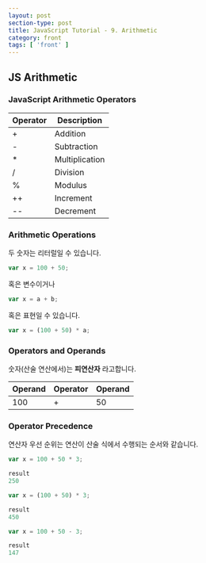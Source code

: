 ```yaml
---
layout: post
section-type: post
title: JavaScript Tutorial - 9. Arithmetic
category: front
tags: [ 'front' ]
---
```


## JS Arithmetic

### JavaScript Arithmetic Operators

Operator | Description
---|---
+ | Addition
- | Subtraction
* | Multiplication
/ | Division
% | Modulus
++ | Increment
-- | Decrement

### Arithmetic Operations

두 숫자는 리터럴일 수 있습니다.

```JavaScript
var x = 100 + 50;
```
혹은 변수이거나

```JavaScript
var x = a + b;
```
혹은 표현일 수 있습니다.

```JavaScript
var x = (100 + 50) * a;
```

### Operators and Operands

숫자(산술 연산에서)는 **피연산자** 라고합니다.  

Operand | Operator | Operand
---|---|---
100 | + | 50

### Operator Precedence

연산자 우선 순위는 연산이 산술 식에서 수행되는 순서와 같습니다.  

```JavaScript
var x = 100 + 50 * 3;

result
250
```

```JavaScript
var x = (100 + 50) * 3;

result
450
```

```JavaScript
var x = 100 + 50 - 3;

result
147
```
